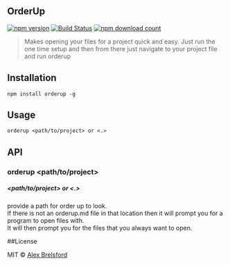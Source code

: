 ## OrderUp

[![npm version](https://img.shields.io/npm/v/orderup.svg)](https://www.npmjs.com/package/orderup)
[![Build Status](https://travis-ci.org/abrelsfo/orderup.svg?branch=master)](https://travis-ci.org/abrelsfo/orderup)
[![npm download count](http://img.shields.io/npm/dm/orderup.svg?style=flat)](http://npmjs.org/orderup)

> Makes opening your files for a project quick and easy. Just run the one time setup and then from there just navigate to your project file and run orderup

## Installation

```npm install orderup -g```

## Usage

```orderup <path/to/project> or <.>```

## API

### orderup <path/to/project>

##### <path/to/project> or <.>

provide a path for order up to look.<br>
If there is not an orderup.md file in that location then it will prompt you for a program to open files with.<br>
It will then prompt you for the files that you always want to open.

##License

MIT © [Alex Brelsford](abrelsfo.github.io)
